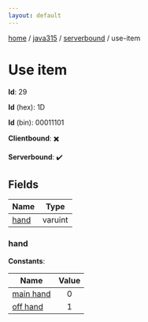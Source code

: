 ```yaml
---
layout: default
---
```


[home](/)  /  [java315](/protocol/java315)  /  [serverbound](/protocol/java315/serverbound)  /  use-item

# Use item

**Id**: 29

**Id** (hex): 1D

**Id** (bin): 00011101

**Clientbound**: ✖️

**Serverbound**: ✔️

## Fields

Name | Type
---|---
[hand](#hand) | varuint

### hand

**Constants**:

Name | Value
---|:---:
[main hand](hand_main-hand) | 0
[off hand](hand_off-hand) | 1

